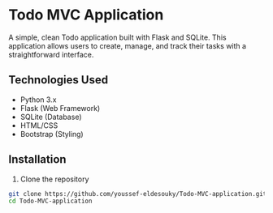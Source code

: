 # Todo MVC Application

A simple, clean Todo application built with Flask and SQLite. This application allows users to create, manage, and track their tasks with a straightforward interface.

## Technologies Used

- Python 3.x
- Flask (Web Framework)
- SQLite (Database)
- HTML/CSS
- Bootstrap (Styling)

## Installation

1. Clone the repository
```bash
git clone https://github.com/youssef-eldesouky/Todo-MVC-application.git
cd Todo-MVC-application
